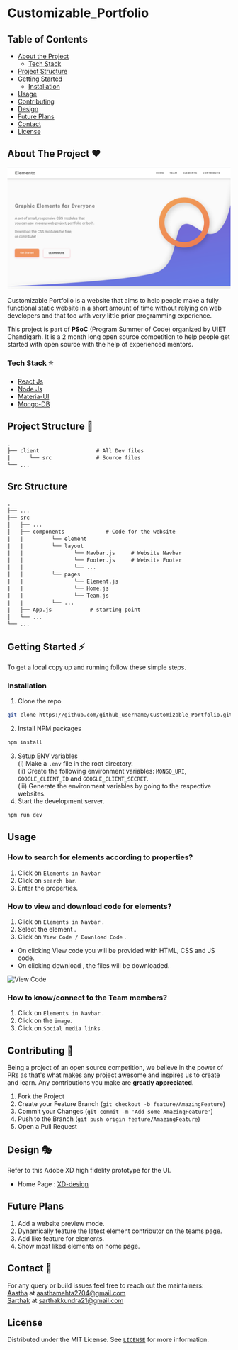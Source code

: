 # Customizable_Portfolio

## Table of Contents

* [About the Project](#about-the-project-heart)
  * [Tech Stack](#tech-stack-star)
* [Project Structure](#project-structure-blue_book)
* [Getting Started](#getting-started-zap)
  * [Installation](#installation)
* [Usage](#usage)
* [Contributing](#contributing-tada)
* [Design](#design-performing_arts)
* [Future Plans](#future-plans)
* [Contact](#contact-email)
* [License](#license)


## About The Project :heart:

![Customizable Portfolio Screenshot](https://github.com/Vidit-jindal/hello-world/blob/master/CustomizablePortfolio.png)

Customizable Portfolio is a website that aims to help people make a fully functional static website in a short amount of time without relying on web developers and that too with very little prior programming experience.

This project is part of **PSoC** (Program Summer of Code) organized by UIET Chandigarh. It is a 2 month long open source competition to help people get started with open source with the help of experienced mentors.


### Tech Stack :star:

* [React Js](https://reactjs.org/)
* [Node Js](https://nodejs.org/en/)
* [Materia-UI](https://material-ui.com/)
* [Mongo-DB](https://docs.mongodb.com/guides/)

## Project Structure :blue_book:

    .
    ├── client                  # All Dev files
    |      └── src              # Source files                
    └── ...

## Src Structure

    .
    ├── ...
    ├── src
    │   ├── ...
    │   ├── components             # Code for the website
    |   |         └── element
    |   |         └── layout
    |   |                └── Navbar.js     # Website Navbar
    |   |                └── Footer.js     # Website Footer
    |   |                └── ...
    |   |         └── pages      
    |   |                └── Element.js
    |   |                └── Home.js
    |   |                └── Team.js
    |   |         └── ...
    |   ├── App.js            # starting point
    │   └── ...
    └── ...


## Getting Started :zap:

To get a local copy up and running follow these simple steps.


### Installation
 
1. Clone the repo
```sh
git clone https://github.com/github_username/Customizable_Portfolio.git
```
2. Install NPM packages
```sh
npm install
```
3. Setup ENV variables <br>
  (i) Make a `.env` file in the root directory. <br>
  (ii) Create the following environment variables: `MONGO_URI`, `GOOGLE_CLIENT_ID` and `GOOGLE_CLIENT_SECRET`. <br>
  (iii) Generate the environment variables by going to the respective websites.
4. Start the development server.
```sh
npm run dev
```
## Usage

### How to search for elements according to properties?

1. Click on `Elements in Navbar` 
2. Click on `search bar`.
3. Enter the properties.

### How to view and download code for elements?

1. Click on `Elements in Navbar` .
2. Select the element .
3. Click on `View Code / Download Code` .

* On clicking View code you will be provided with HTML, CSS and JS code.
* On clicking download , the files will be downloaded.

![View Code](https://media.giphy.com/media/f8mpLT6Un0zRf78Pah/giphy.gif)

### How to know/connect to the Team members?

1. Click on `Elements in Navbar` .
2. Click on the `image`.
3. Click on `Social media links` .

## Contributing :tada:

Being a project of an open source competition, we believe in the power of PRs as that's what makes any project awesome and inspires us to create and learn. Any contributions you make are **greatly appreciated**.

1. Fork the Project
2. Create your Feature Branch (`git checkout -b feature/AmazingFeature`)
3. Commit your Changes (`git commit -m 'Add some AmazingFeature'`)
4. Push to the Branch (`git push origin feature/AmazingFeature`)
5. Open a Pull Request


## Design :performing_arts:
Refer to this Adobe XD high fidelity prototype for the UI.
- Home Page : [XD-design](https://xd.adobe.com/view/eb226106-0db5-4634-90f5-75cd939550a6-be71/)

## Future Plans
1. Add a website preview mode.
2. Dynamically feature the latest element contributor on the teams page.
3. Add like feature for elements.
4. Show most liked elements on home page.

## Contact :email:
For any query or build issues feel free to reach out the maintainers:<br>
[Aastha](https://github.com/AasthaGithub/) at aasthamehta2704@gmail.com<br>
[Sarthak](https://github.com/sarthakkundra/) at sarthakkundra21@gmail.com 
 
## License

Distributed under the MIT License. See [`LICENSE`](https://github.com/AasthaGithub/Customizable_Portfolio/blob/master/LICENSE) for more information.

